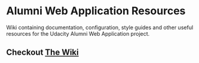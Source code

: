 # Alumni Web Application Resources
Wiki containing documentation, configuration, style guides and other useful resources for the Udacity Alumni Web Application project.

## Checkout [The Wiki](https://github.com/udacityalumni/resources/wiki)
